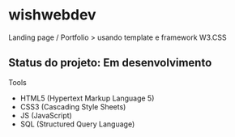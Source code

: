 <h1>wishwebdev</h1>
<p>Landing page / Portfolio > usando template e framework W3.CSS</p>
<h2>Status do projeto: Em desenvolvimento</h2>
<p>Tools</p>
<ul>
    <li>HTML5 (Hypertext Markup Language 5)</li>
    <li>CSS3 (Cascading Style Sheets)</li>
    <li>JS (JavaScript)</li>
    <li>SQL (Structured Query Language)</li>
</ul>